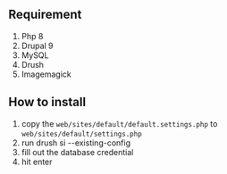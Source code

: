 ## Requirement
1. Php 8
2. Drupal 9
3. MySQL
4. Drush
5. Imagemagick

## How to install
1. copy the `web/sites/default/default.settings.php` to `web/sites/default/settings.php`
2. run drush si --existing-config
3. fill out the database credential
4. hit enter
